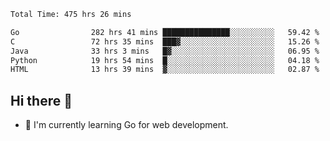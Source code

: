<!--START_SECTION:waka-->

```txt
Total Time: 475 hrs 26 mins

Go                282 hrs 41 mins ███████████████░░░░░░░░░░   59.42 %
C                 72 hrs 35 mins  ███▓░░░░░░░░░░░░░░░░░░░░░   15.26 %
Java              33 hrs 3 mins   █▓░░░░░░░░░░░░░░░░░░░░░░░   06.95 %
Python            19 hrs 54 mins  █░░░░░░░░░░░░░░░░░░░░░░░░   04.18 %
HTML              13 hrs 39 mins  ▓░░░░░░░░░░░░░░░░░░░░░░░░   02.87 %
```

<!--END_SECTION:waka-->

## Hi there 👋
- 🌱 I'm currently learning Go for web development.

<!--
**prorok210/prorok210** is a ✨ _special_ ✨ repository because its `README.md` (this file) appears on your GitHub profile.

Here are some ideas to get you started:

- 🔭 I’m currently working on ...
- 🌱 I’m currently learning ...
- 👯 I’m looking to collaborate on ...
- 🤔 I’m looking for help with ...
- 💬 Ask me about ...
- 📫 How to reach me: ...
- 😄 Pronouns: ...
- ⚡ Fun fact: ...
-->
